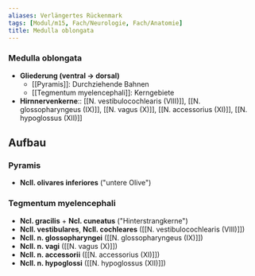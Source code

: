 ```yaml
---
aliases: Verlängertes Rückenmark
tags: [Modul/m15, Fach/Neurologie, Fach/Anatomie]
title: Medulla oblongata
---
```

### Medulla oblongata 
- **Gliederung (ventral → dorsal)**
	- [[Pyramis]]: Durchziehende Bahnen
	- [[Tegmentum myelencephali]]: Kerngebiete
- **Hirnnervenkerne**:: [[N. vestibulocochlearis (VIII)]], [[N. glossopharyngeus (IX)]], [[N. vagus (X)]], [[N. accessorius (XI)]], [[N. hypoglossus (XII)]]

## Aufbau
### Pyramis
- **Ncll. olivares inferiores** ("untere Olive")
### Tegmentum myelencephali
- **Ncl. gracilis** + **Ncl. cuneatus** ("Hinterstrangkerne")
- **Ncll. vestibulares**, **Ncll. cochleares** ([[N. vestibulocochlearis (VIII)]])
- **Ncll. n. glossopharyngei** ([[N. glossopharyngeus (IX)]])
- **Ncll. n. vagi** ([[N. vagus (X)]])
- **Ncll. n. accessorii** ([[N. accessorius (XI)]])
- **Ncll. n. hypoglossi** ([[N. hypoglossus (XII)]])